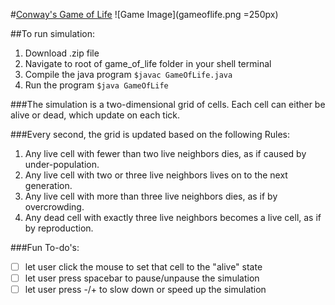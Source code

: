 #[Conway's Game of Life](https://en.wikipedia.org/wiki/Conway%27s_Game_of_Life)
![Game Image](gameoflife.png =250px)

##To run simulation:
1. Download .zip file
2. Navigate to root of game_of_life folder in your shell terminal
3. Compile the java program `$javac GameOfLife.java`
4. Run the program `$java GameOfLife`

###The simulation is a two-dimensional grid of cells. Each cell can either be alive or dead, which update on each tick.

###Every second, the grid is updated based on the following Rules:
1. Any live cell with fewer than two live neighbors dies, as if caused by under-population.
2. Any live cell with two or three live neighbors lives on to the next generation.
3. Any live cell with more than three live neighbors dies, as if by overcrowding.
4. Any dead cell with exactly three live neighbors becomes a live cell, as if by reproduction.


###Fun To-do's:
- [ ] let user click the mouse to set that cell to the "alive" state
- [ ] let user press spacebar to pause/unpause the simulation
- [ ] let user press -/+ to slow down or speed up the simulation
